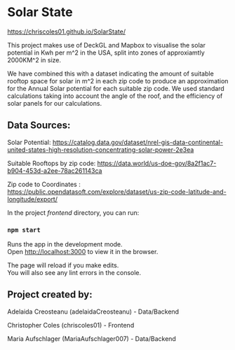 # Solar State

https://chriscoles01.github.io/SolarState/

This project makes use of DeckGL and Mapbox to visualise the solar potential in Kwh per m^2 in the USA, split into zones of approxiamtly 2000KM^2 in size. 

We have combined this with a dataset indicating the amount of suitable rooftop space for solar in m^2 in each zip code to produce an approximation for the Annual Solar potential for each suitable zip code. We used standard calculations taking into account the angle of the roof, and the efficiency of solar panels for our calculations.

## Data Sources:

Solar Potential: https://catalog.data.gov/dataset/nrel-gis-data-continental-united-states-high-resolution-concentrating-solar-power-2e3ea

Suitable Rooftops by zip code: https://data.world/us-doe-gov/8a2f1ac7-b904-453d-a2ee-78ac261143ca

Zip code to Coordinates : https://public.opendatasoft.com/explore/dataset/us-zip-code-latitude-and-longitude/export/

In the project *frontend* directory, you can run:

### `npm start`

Runs the app in the development mode.<br />
Open [http://localhost:3000](http://localhost:3000) to view it in the browser.

The page will reload if you make edits.<br />
You will also see any lint errors in the console.

## Project created by:

Adelaida Creosteanu (adelaidaCreosteanu) - Data/Backend

Christopher Coles (chriscoles01) - Frontend

Maria Aufschlager (MariaAufschlager007) - Data/Backend
